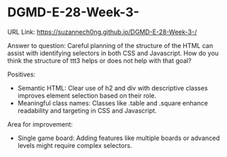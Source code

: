 # DGMD-E-28-Week-3-
URL Link: 
https://suzannech0ng.github.io/DGMD-E-28-Week-3-/

Answer to question: Careful planning of the structure of the HTML can assist with
identifying selectors in both CSS and Javascript. How do you think the structure of ttt3
helps or does not help with that goal?

Positives:
- Semantic HTML: Clear use of h2 and div with descriptive classes improves element selection based on their role.
- Meaningful class names: Classes like .table and .square enhance readability and targeting in CSS and Javascript. 

Area for improvement:
- Single game board: Adding features like multiple boards or advanced levels might require complex selectors.


